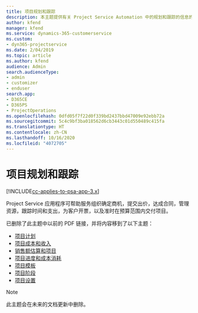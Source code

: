 ```yaml
---
title: 项目规划和跟踪
description: 本主题提供有关 Project Service Automation 中的规划和跟踪的信息的链接。
author: kfend
manager: kfend
ms.service: dynamics-365-customerservice
ms.custom:
- dyn365-projectservice
ms.date: 2/04/2019
ms.topic: article
ms.author: kfend
audience: Admin
search.audienceType:
- admin
- customizer
- enduser
search.app:
- D365CE
- D365PS
- ProjectOperations
ms.openlocfilehash: 0dfd05f7f22d0f339bd2437bbd47009e92ebb72a
ms.sourcegitcommit: 5c4c9bf3ba018562d6cb3443c01d550489c415fa
ms.translationtype: HT
ms.contentlocale: zh-CN
ms.lasthandoff: 10/16/2020
ms.locfileid: "4072705"
---
```

# <a name="project-planning-and-tracking"></a>项目规划和跟踪

[!INCLUDE[cc-applies-to-psa-app-3.x](../../includes/cc-applies-to-psa-app-3x.md)]

Project Service 应用程序可帮助服务组织确定商机，提交出价，达成合同，管理资源，跟踪时间和支出，为客户开票，以及准时在预算范围内交付项目。 

已删除了此主题中以前的 PDF 链接，并将内容移到了以下主题：

- [项目计划](../project-creating.md)
- [项目成本和收入](../project-estimating.md)
- [销售额估算和项目](../project-leveraging.md)
- [项目进度和成本消耗](../project-tracking.md)
- [项目模板](../project-templates.md)
- [项目阶段](../project-stages.md)
- [项目设置](../project-settings.md)

> [!NOTE]
> 此主题会在未来的文档更新中删除。 
